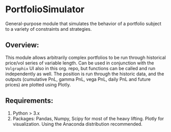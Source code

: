 # PortfolioSimulator
General-purpose module that simulates the behavior of a portfolio subject to a variety of constraints and strategies.

## Overview:
This module allows arbitrarily complex portfolios to be run through historical price/vol series of variable length. Can be used in conjunction with the `Volgraphix` UI also in this org. repo, but functions can be called and run independently as well. The position is run through the historic data, and the outputs (cumulative PnL, gamma PnL, vega PnL, daily PnL and future prices) are plotted using Plotly.  

## Requirements:
1. Python > 3.x
2. Packages: Pandas, Numpy, Scipy for most of the heavy lifting. Plotly for visualization. Using the Anaconda distribution recommended.
